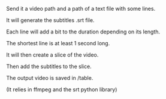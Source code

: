 Send it a video path and a path of a text file with some lines.

It will generate the subtitles .srt file.

Each line will add a bit to the duration depending on its length.

The shortest line is at least 1 second long.

It will then create a slice of the video.

Then add the subtitles to the slice.

The output video is saved in /table.

(It relies in ffmpeg and the srt python library)